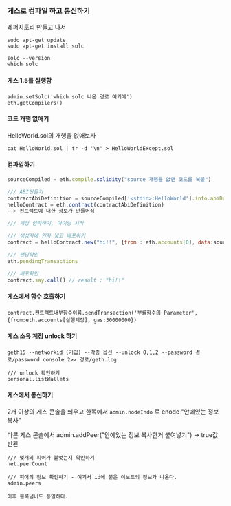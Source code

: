 ### 게스로 컴파일 하고 통신하기

레퍼지토리 만들고 나서 

```
sudo apt-get update
sudo apt-get install solc

solc --version
which solc
```



#### 게스 1.5를 실행함

```
admin.setSolc('which solc 나온 경로 여기에')
eth.getCompilers()
```



#### 코드 개행 없애기

HelloWorld.sol의 개행을 없애보자

```
cat HelloWorld.sol | tr -d '\n' > HelloWorldExcept.sol
```



#### 컴파일하기

```javascript
sourceCompiled = eth.compile.solidity("source 개행을 없앤 코드를 복붙")

/// ABI만들기
contractAbiDefinition = sourceCompiled['<stdin>:HelloWorld'].info.abiDefinition
helloContract = eth.contract(contractAbiDefinition)
--> 컨트랙트에 대한 정보가 만들어짐

/// 계정 언락하기, 마이닝 시작

/// 생성자에 인자 넣고 배포하기
contract = helloContract.new("hi!!", {from : eth.accounts[0], data:sourceCompiled['<stdin>:HelloWorld'].code, gas:30000000})

/// 팬딩확인
eth.pendingTransactions

/// 배포확인
contract.say.call() // result : "hi!!"
```



#### 게스에서 함수 호출하기

```
contract.컨트랙트내부함수이름.sendTransaction('부를함수의 Parameter', {from:eth.accounts[실행계정], gas:30000000})
```



#### 게스 소유 계정 unlock 하기

```
geth15 --networkid (기입) --각종 옵션 --unlock 0,1,2 --password 경로/password console 2>> 경로/geth.log

/// unlock 확인하기
personal.listWallets
```



#### 게스에서 통신하기

2개 이상의 게스 콘솔을 띄우고 한쪽에서 `admin.nodeIndo` 로 enode "안에있는 정보 복사"

다른 게스 콘솔에서 admin.addPeer("안에있는 정보 복사한거 붙여넣기") -> true값 반환

```
/// 몇개의 피어가 붙엇는지 확인하기
net.peerCount

/// 피어의 정보 확인하기 - 여기서 id에 붙은 이노드의 정보가 나온다.
admin.peers

이후 블록넘버도 동일하다.
```

